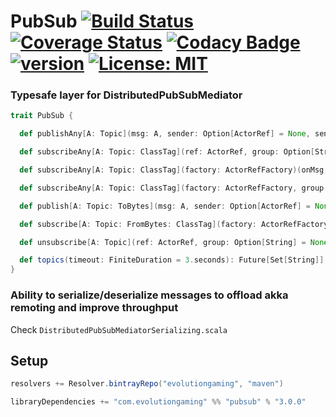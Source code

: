 # PubSub [![Build Status](https://travis-ci.org/evolution-gaming/pubsub.svg)](https://travis-ci.org/evolution-gaming/pubsub) [![Coverage Status](https://coveralls.io/repos/evolution-gaming/pubsub/badge.svg)](https://coveralls.io/r/evolution-gaming/pubsub) [![Codacy Badge](https://api.codacy.com/project/badge/Grade/5c1e3dc82255463f82583a3fa69fd56f)](https://www.codacy.com/app/evolution-gaming/pubsub?utm_source=github.com&amp;utm_medium=referral&amp;utm_content=evolution-gaming/pubsub&amp;utm_campaign=Badge_Grade) [![version](https://api.bintray.com/packages/evolutiongaming/maven/pubsub/images/download.svg)](https://bintray.com/evolutiongaming/maven/pubsub/_latestVersion) [![License: MIT](https://img.shields.io/badge/License-MIT-yellowgreen.svg)](https://opensource.org/licenses/MIT)


### Typesafe layer for DistributedPubSubMediator

```scala
trait PubSub {

  def publishAny[A: Topic](msg: A, sender: Option[ActorRef] = None, sendToEachGroup: Boolean = false): Unit

  def subscribeAny[A: Topic: ClassTag](ref: ActorRef, group: Option[String] = None): Unsubscribe

  def subscribeAny[A: Topic: ClassTag](factory: ActorRefFactory)(onMsg: OnMsg[A]): Unsubscribe

  def subscribeAny[A: Topic: ClassTag](factory: ActorRefFactory, group: Option[String])(onMsg: OnMsg[A]): Unsubscribe

  def publish[A: Topic: ToBytes](msg: A, sender: Option[ActorRef] = None, sendToEachGroup: Boolean = false): Unit

  def subscribe[A: Topic: FromBytes: ClassTag](factory: ActorRefFactory, group: Option[String] = None)(onMsg: OnMsg[A]): Unsubscribe

  def unsubscribe[A: Topic](ref: ActorRef, group: Option[String] = None): Unit

  def topics(timeout: FiniteDuration = 3.seconds): Future[Set[String]]
}
```

### Ability to serialize/deserialize messages to offload akka remoting and improve throughput

Check `DistributedPubSubMediatorSerializing.scala`


## Setup

```scala
resolvers += Resolver.bintrayRepo("evolutiongaming", "maven")

libraryDependencies += "com.evolutiongaming" %% "pubsub" % "3.0.0"
```
